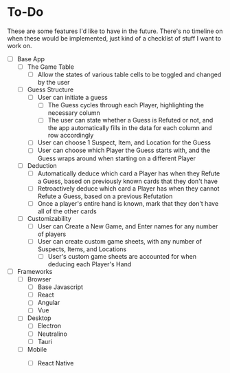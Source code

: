 # To-Do
These are some features I'd like to have in the future. There's no timeline on when these would be implemented, just kind of a checklist of stuff I want to work on. 

 - [ ] Base App
   - [ ] The Game Table
     - [ ] Allow the states of various table cells to be toggled and changed by the user
   - [ ] Guess Structure
     - [ ] User can initiate a guess
       - [ ] The Guess cycles through each Player, highlighting the necessary column
       - [ ] The user can state whether a Guess is Refuted or not, and the app automatically fills in the data for each column and row accordingly
     - [ ] User can choose 1 Suspect, Item, and Location for the Guess
     - [ ] User can choose which Player the Guess starts with, and the Guess wraps around when starting on a different Player
   - [ ] Deduction
     - [ ] Automatically deduce which card a Player has when they Refute a Guess, based on previously known cards that they don't have
     - [ ] Retroactively deduce which card a Player has when they cannot Refute a Guess, based on a previous Refutation
     - [ ] Once a player's entire hand is known, mark that they don't have all of the other cards
   - [ ] Customizability
     - [ ] User can Create a New Game, and Enter names for any number of players 
     - [ ] User can create custom game sheets, with any number of Suspects, Items, and Locations
       - [ ] User's custom game sheets are accounted for when deducing each Player's Hand
 - [ ] Frameworks
   - [ ] Browser
     - [ ] Base Javascript
     - [ ] React
     - [ ] Angular
     - [ ] Vue
   - [ ] Desktop
     - [ ] Electron
     - [ ] Neutralino
     - [ ] Tauri
   - [ ] Mobile
     - [ ] React Native
 
